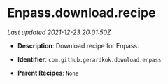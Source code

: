 # Enpass.download.recipe

_Last updated 2021-12-23 20:01:50Z_

- **Description**: Download recipe for Enpass.

- **Identifier**: `com.github.gerardkok.download.enpass`

- **Parent Recipes**: `None`
